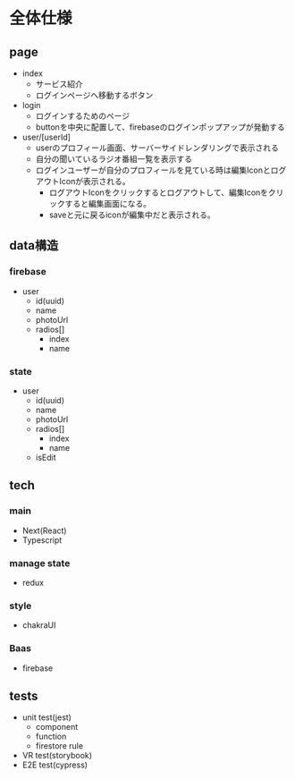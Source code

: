# 全体仕様

## page
- index
  - サービス紹介
  - ログインページへ移動するボタン
- login
  - ログインするためのページ
  - buttonを中央に配置して、firebaseのログインポップアップが発動する
- user/[userId]
  - userのプロフィール画面、サーバーサイドレンダリングで表示される
  - 自分の聞いているラジオ番組一覧を表示する
  - ログインユーザーが自分のプロフィールを見ている時は編集IconとログアウトIconが表示される。
    - ログアウトIconをクリックするとログアウトして、編集Iconをクリックすると編集画面になる。
    - saveと元に戻るiconが編集中だと表示される。

## data構造
### firebase
- user
  - id(uuid)
  - name
  - photoUrl
  - radios[]
    - index
    - name

### state
- user
  - id(uuid)
  - name
  - photoUrl
  - radios[]
    - index
    - name
  - isEdit

## tech
### main
- Next(React)
- Typescript

### manage state
- redux

### style
- chakraUI

### Baas
- firebase

## tests
- unit test(jest)
  - component
  - function
  - firestore rule
- VR test(storybook)
- E2E test(cypress)
